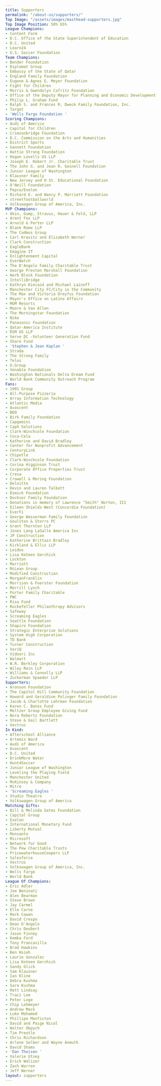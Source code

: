 ```yaml
---
title: Supporters
permalink: "/about-us/supporters/"
Top Image: "/assets/images/masthead-supporters.jpg"
Top Image Position: 50% 65%
League Champions:
- Content Farm
- D.C. Office of the State Superintendent of Education
- D.C. United
- Learn24
- U.S. Soccer Foundation
Team Champions:
- Bender Foundation
- Diplomat Group
- Embassy of the State of Qatar
- England Family Foundation
- Eugene & Agnes E. Meyer Foundation
- Fight for Children
- Morris & Gwendolyn Cafritz Foundation
- Office of the Deputy Mayor for Planning and Economic Development
- Philip L. Graham Fund
- Ralph S. and Frances R. Dweck Family Foundation, Inc.
- Target
- 'Wells Fargo Foundation '
Scoring Champions:
- Audi of America
- Capital for Children
- Crimsonbridge Foundation
- D.C. Commission on the Arts and Humanities
- District Sports
- Gannett Foundation
- Hattie Strong Foundation
- Hogan Lovells US LLP
- Joseph E. Robert Jr. Charitable Trust
- The John G. and Jean R. Gosnell Foundation
- Junior League of Washington
- Klausner Family
- New Jersey and H St. Educational Foundation
- O'Neill Foundation
- Pepco/Exelon
- Richard E. and Nancy P. Marriott Foundation
- streetfootballworld
- Volkswagen Group of America, Inc.
MVP Champions:
- Akin, Gump, Strauss, Hauer & Feld, LLP
- Arent Fox LLP
- Arnold & Porter LLP
- Blank Rome LLP
- The Cadmus Group
- Carl Kravitz and Elizabeth Werner
- Clark Construction
- EagleBank
- Emagine IT
- Enlightenment Capital
- EverWatch
- The D'Angelo Family Charitable Trust
- George Preston Marshall Foundation
- Herb Block Foundation
- IntelliBridge
- Kathryn Kincaid and Michael Lainoff
- Manchester City FC/City in the Community
- The Max and Victoria Dreyfus Foundation
- Mayor's Office on Latino Affairs
- MGM Resorts
- Moore & Van Allen
- The Morningstar Foundation
- Nike
- Panasonic Foundation
- Qatar-America Institute
- RSM US LLP
- Serve DC -Volunteer Generation Fund
- Share Fund
- 'Stephen & Jean Kaplan '
- Strada
- The Strong Family
- Telos
- U.Group
- Venable Foundation
- Washington Nationals Delta Dream Fund
- World Bank Community Outreach Program
Fans:
- 1901 Group
- All-Purpose Pizzeria
- Array Information Technology
- Atlantic Media
- Avascent
- BDO
- Birk Family Foundation
- Capgemini
- CapX Solutions
- Clark-Winchcole Foundation
- Coca-Cola
- Katherine and David Bradley
- Center for Nonprofit Advancement
- CenturyLink
- Chipotle
- Clark-Winchcole Foundation
- Corina Higginson Trust
- Corporate Office Properties Trust
- Cresa
- Crowell & Moring Foundation
- Deloitte
- Devin and Lauren Talbott
- Dimick Foundation
- Dockser Family Foundation
- Donations in memory of Lawrence "Smith" Norton, III
- Eileen Shields-West (Concordia Foundation)
- EverFi
- George Wasserman Family Foundation
- Goulston & Storrs PC
- Grant Thornton LLP
- Jones Lang LaSalle America Inc
- JP Construction
- Katherine Brittain Bradley
- Kirkland & Ellis LLP
- Leidos
- Lisa Koteen Gerchick
- Lockton
- Marriott
- McLean Group
- Modified Construction
- MorganFranklin
- Morrison & Foerster Foundation
- Merrill Lynch
- Porter Family Charitable
- PWC
- Risa Fund
- Rockefeller Philanthropy Advisors
- Safeway
- Screaming Eagles
- Seattle Foundation
- Shapiro Foundation
- Strategic Enterprise Solutions
- System High Corporation
- TD Bank
- Turner Construction
- VariQ
- Vidoori Inc
- Walmart
- W.R. Berkley Corporation
- Wiley Rein LLP
- Williams & Connolly LLP
- Zuckerman Spaeder LLP
Supporters:
- Aronson Foundation
- The Capitol Hill Community Foundation
- Howard and Geraldine Polinger Family Foundation
- Jacob & Charlotte Lehrman Foundation
- Karen C. Bates Fund
- Meltzer Group Employee Giving Fund
- Nora Roberts Foundation
- Steve & Gail Bartlett
- Vectrus
In Kind:
- Afterschool Alliance
- Artemis Ward
- Audi of America
- Avascent
- D.C. United
- DrinkMore Water
- Hunt4Soccer
- Junior League of Washington
- Leveling the Playing Field
- Manchester United
- McKinsey & Company
- Mitre
- 'Screaming Eagles '
- Studio Theatre
- Volkswagen Group of America
Matching Gifts:
- Bill & Melinda Gates Foundation
- Capital Group
- Exelon
- International Monetary Fund
- Liberty Mutual
- Monsanto
- Microsoft
- Network for Good
- The Pew Charitable Trusts
- PricewaterhouseCoopers LLP
- Salesforce
- Vectrus
- Volkswagen Group of America, Inc.
- Wells Fargo
- World Bank
League Of Champions:
- Eric Adler
- Joe Beninati
- Alex Bearman
- Steve Brown
- Jay Carmel
- Elle Carne
- Mark Cowan
- David Crespo
- Dean D'Angelo
- Chris Deubert
- Jason Finney
- Kemba Ford
- Tony Francavilla
- Brad Hawkins
- Ben Hsieh
- Laurie Gonzalez
- Lisa Koteen Gerchick
- Sandy Glick
- Sam Klausner
- Ian Kline
- Debra Kushma
- Sara Kushma
- Matt Lindsay
- Traci Lee
- Peter Loge
- Chip Lohmeyer
- Andrew Mack
- Luke Mohamed
- Phillipe Monfiston
- David and Paige Nicol
- Walter Okpych
- Tim Preotle
- Chris Richardson
- Arlene Selber and Wayne Anmuth
- David Shams
- 'Dan Theisen '
- Valerie Utsey
- Erich Walizer
- Zach Warren
- Jeff Werner
layout: supporters
---
```


